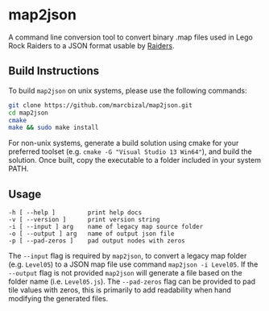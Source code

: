 # map2json
A command line conversion tool to convert binary .map files used in Lego Rock Raiders to a JSON format usable by [Raiders](https://github.com/marcbizal/Raiders).

## Build Instructions
To build `map2json` on unix systems, please use the following commands:

```bash
git clone https://github.com/marcbizal/map2json.git
cd map2json
cmake
make && sudo make install
```

For non-unix systems, generate a build solution using cmake for your preferred toolset (e.g. `cmake -G "Visual Studio 13 Win64"`),
and build the solution. Once built, copy the executable to a folder included in your system PATH.

## Usage
```
-h [ --help ]         print help docs
-v [ --version ]      print version string
-i [ --input ] arg    name of legacy map source folder
-o [ --output ] arg   name of output json file
-p [ --pad-zeros ]    pad output nodes with zeros
```

The `--input` flag is required by `map2json`, to convert a legacy map folder (e.g. `Level05`) to a JSON map file use command `map2json -i Level05`.
If the `--output` flag is not provided `map2json` will generate a file based on the folder name (i.e. `Level05.js`).
The `--pad-zeros` flag can be provided to pad tile values with zeros, this is primarily to add readability when hand modifying the generated files.
